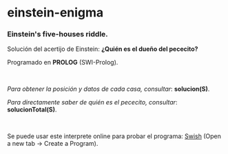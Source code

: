 # einstein-enigma
### Einstein's five-houses riddle.

Solución del acertijo de Einstein: <b>¿Quién es el dueño del pececito?</b>

Programado en <b>PROLOG</b> (SWI-Prolog).

<br>

*Para obtener la posición y datos de cada casa, consultar*: <b>solucion(S)</b>.

*Para directamente saber de quién es el pececito, consultar*: <b>solucionTotal(S)</b>.

<br>

Se puede usar este interprete online para probar el programa: [Swish](https://swish.swi-prolog.org/)
(Open a new tab -> Create a Program).
